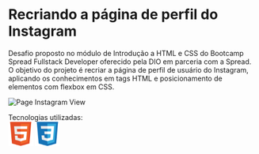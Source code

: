 # Recriando a página de perfil do Instagram

Desafio proposto no módulo de Introdução a HTML e CSS do Bootcamp Spread Fullstack Developer oferecido pela DIO em parceria com a Spread. O objetivo do projeto é recriar a página de perfil de usuário do Instagram, aplicando os conhecimentos em tags HTML e posicionamento de elementos com flexbox em CSS.

<img src="./img/clone-page-insta" alt="Page Instagram View">
<br>

Tecnologias utilizadas:  
<img src="https://raw.githubusercontent.com/devicons/devicon/master/icons/html5/html5-original.svg" alt="HTML" width="50"/>
<img src="https://raw.githubusercontent.com/devicons/devicon/master/icons/css3/css3-original.svg" alt="CSS" width="50"/>